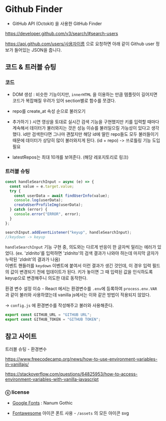 # Github Finder

- GitHub API (Octokit) 을 사용한 GitHub Finder

https://developer.github.com/v3/search/#search-users

https://api.github.com/users/사용자이름 으로 요청하면 아래 같이 Github user 정보가 들어있는 JSON을 줍니다.

## 코드 & 트러블 슈팅

### 코드

- DOM 생성 : 비슷한 기능이지만, `innerHTML` 을 이용하는 만큼 템플릿이 길어지면 코드가 복잡해질 우려가 있어 section별로 함수를 쪼갰다.

- repo를 create_at 속성 순으로 불러오기

- 추가하기 ) 시연 영상을 토대로 실시간 검색 기능을 구현했지만 키를 입력할 때마다 계속해서 데이터가 불러와지는 것은 성능 이슈를 불러일으킬 가능성이 있다고 생각했다. id만 검색한다면 그나마 괜찮지만 해당 id에 딸린 repo들도 모두 불러들이기 때문에 데이터가 상당히 많이 불러와지게 된다. (id + repo) -> 쓰로틀링 기능 도입 필요

- latestRepos는 최대 10개를 보여준다. (해당 레포지토리로 링크)

### 트러블 슈팅

```js
const handleSearchInput = async (e) => {
  const value = e.target.value;
  try {
    const userData = await findUserInfo(value);
    console.log(userData);
    createUserProfileImg(userData);
  } catch (error) {
    console.error("ERROR", error);
  }
};

searchInput.addEventListener("keyup", handleSearchInput);
//keydown -> keyup
```

`handleSearchInput` 기능 구현 중, 의도와는 다르게 반응이 한 글자씩 밀리는 에러가 있었다. (ex. 'zldnlto'를 입력하면 'zldnlto'의 검색 결과가 나와야 하는데 마지막 글자가 누락된 'zldnlt'의 결과가 나옴)  
이벤트 핸들러를 `keydown` 이벤트에 붙여서 이런 결과가 생긴 것인데, 이 경우 입력 필드의 값이 변경되기 전에 업데이트가 된다. 키가 놓이면 그 때 입력된 값을 인식하도록 keyup으로 변경해주니 의도한 대로 동작한다.

환경 변수 설정 이슈 -
React 에서는 환경변수를 `.env`에 등록하여 `process.env.VAR` 과 같이 불러와 사용하였는데 vanilla js에서는 이와 같은 방법이 적용되지 않았다.

-> `config.js` 에 환경변수를 작성해주고 불러와 사용해준다.

```js
export const GITHUB_URL = "GITHUB URL";
export const GITHUB_TOKEN = "GITHUB TOKEN";
```

## 참고 사이트

트러블 슈팅 - 환경변수

https://www.freecodecamp.org/news/how-to-use-environment-variables-in-vanillajs/

https://stackoverflow.com/questions/64825953/how-to-access-environment-variables-with-vanilla-javascript

### ⓒ license

- [Google Fonts](https://fonts.google.com/specimen/Nanum+Gothic/about?query=nanum) : Nanum Gothic

- [Fontawesome](https://fontawesome.com/) 아이콘 폰트 사용 - `/assets` 의 모든 아이콘 svg

```

```
